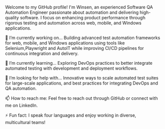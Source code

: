 Welcome to my GitHub profile! I'm Winsen, an experienced Software QA Automation Engineer passionate about automation and delivering high-quality software. I focus on enhancing product performance through rigorous testing and automation across web, mobile, and Windows applications.   

🔭 I’m currently working on... 
Building advanced test automation frameworks for web, mobile, and Windows applications using tools like Selenium,Playwright and AutoIT while improving CI/CD pipelines for continuous integration and delivery.      

🌱 I’m currently learning...
Exploring DevOps practices to better integrate automated testing with development and deployment workflows.    
 
🤔 I’m looking for help with... 
Innovative ways to scale automated test suites for large-scale applications, and best practices for integrating DevOps and QA automation.     
 
📫 How to reach me:
Feel free to reach out through GitHub or connect with me on LinkedIn. 

⚡ Fun fact: 
I speak four languages and enjoy working in diverse, multicultural teams!   
    





